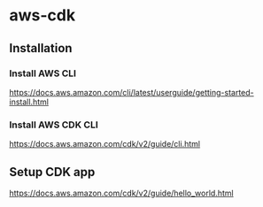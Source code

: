 # aws-cdk

## Installation
### Install AWS CLI
https://docs.aws.amazon.com/cli/latest/userguide/getting-started-install.html

### Install AWS CDK CLI
https://docs.aws.amazon.com/cdk/v2/guide/cli.html


## Setup CDK app
https://docs.aws.amazon.com/cdk/v2/guide/hello_world.html
